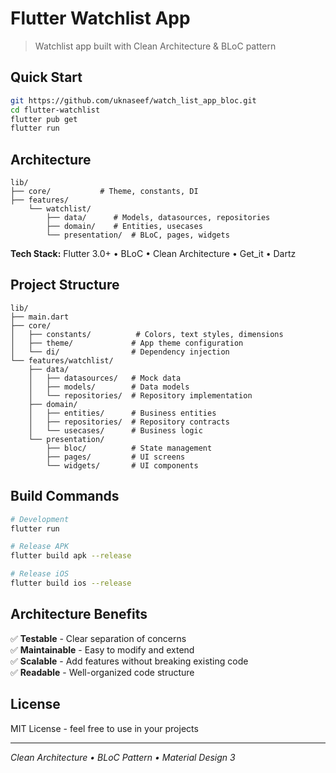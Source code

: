 # Flutter Watchlist App

> Watchlist app built with Clean Architecture & BLoC pattern

## Quick Start

```bash
git https://github.com/uknaseef/watch_list_app_bloc.git
cd flutter-watchlist
flutter pub get
flutter run
```

## Architecture

```
lib/
├── core/           # Theme, constants, DI
├── features/
    └── watchlist/
        ├── data/      # Models, datasources, repositories
        ├── domain/    # Entities, usecases
        └── presentation/  # BLoC, pages, widgets
```

**Tech Stack:** Flutter 3.0+ • BLoC • Clean Architecture • Get_it • Dartz

## Project Structure

```
lib/
├── main.dart
├── core/
│   ├── constants/          # Colors, text styles, dimensions
│   ├── theme/             # App theme configuration  
│   └── di/                # Dependency injection
└── features/watchlist/
    ├── data/
    │   ├── datasources/   # Mock data
    │   ├── models/        # Data models
    │   └── repositories/  # Repository implementation
    ├── domain/
    │   ├── entities/      # Business entities
    │   ├── repositories/  # Repository contracts
    │   └── usecases/      # Business logic
    └── presentation/
        ├── bloc/          # State management
        ├── pages/         # UI screens
        └── widgets/       # UI components
```

## Build Commands

```bash
# Development
flutter run

# Release APK
flutter build apk --release

# Release iOS
flutter build ios --release
```

## Architecture Benefits

✅ **Testable** - Clear separation of concerns  
✅ **Maintainable** - Easy to modify and extend  
✅ **Scalable** - Add features without breaking existing code  
✅ **Readable** - Well-organized code structure  

## License

MIT License - feel free to use in your projects

---

*Clean Architecture • BLoC Pattern • Material Design 3*